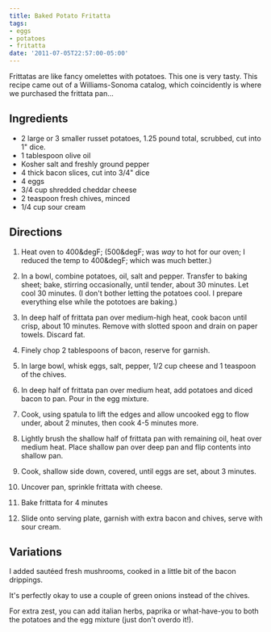 ```yaml
---
title: Baked Potato Fritatta
tags:
- eggs
- potatoes
- fritatta
date: '2011-07-05T22:57:00-05:00'
---
```

Frittatas are like fancy omelettes with potatoes. This one is very tasty. This recipe came out of a Williams-Sonoma catalog, which coincidently is where we purchased the frittata pan...

## Ingredients

* 2 large or 3 smaller russet potatoes, 1.25 pound total, scrubbed, cut into 1" dice.
* 1 tablespoon olive oil
* Kosher salt and freshly ground pepper
* 4 thick bacon slices, cut into 3/4" dice
* 4 eggs
* 3/4 cup shredded cheddar cheese
* 2 teaspoon fresh chives, minced
* 1/4 cup sour cream

## Directions

1.  Heat oven to 400&degF; (500&degF; was *way* to hot for our oven; I reduced the temp to 400&degF; which was much better.)

1.  In a bowl, combine potatoes, oil, salt and pepper. Transfer to baking sheet; bake, stirring occasionally, until tender, about 30 minutes. Let cool 30  minutes. (I don't bother letting the potatoes cool. I prepare everything else while the pototoes are baking.)

1.  In deep half of frittata pan over medium-high heat, cook bacon until crisp, about 10 minutes. Remove with slotted spoon and drain on paper towels. Discard fat. 

1.  Finely chop 2 tablespoons of bacon, reserve for garnish.

1.  In large bowl, whisk eggs, salt, pepper, 1/2 cup cheese and 1 teaspoon of the chives.

1.  In deep half of frittata pan over medium heat, add potatoes and diced bacon to pan. Pour in the egg mixture.

1.  Cook, using spatula to lift the edges and allow uncooked egg to flow under, about 2 minutes, then cook 4-5 minutes more.

1.  Lightly brush the shallow half of frittata pan with remaining oil, heat over medium heat. Place shallow pan over deep pan and flip contents into shallow pan.

1.  Cook, shallow side down, covered, until eggs are set, about 3 minutes.

1.  Uncover pan, sprinkle frittata with cheese.

1.  Bake frittata for 4 minutes

1.  Slide onto serving plate, garnish with extra bacon and chives, serve with sour cream.

## Variations

I added saut&eacute;ed fresh mushrooms, cooked in a little bit of the bacon drippings.

It's perfectly okay to use a couple of green onions instead of the chives.

For extra zest, you can add italian herbs, paprika or what-have-you to both the potatoes and the egg mixture (just don't overdo it!).
